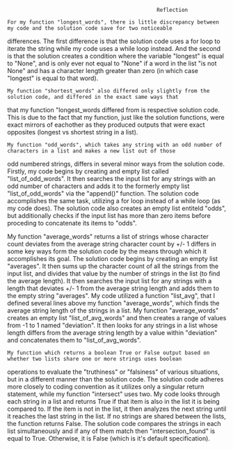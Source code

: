                                                     Reflection

    For my function "longest_words", there is little discrepancy between my code and the solution code save for two noticeable 
differences. The first difference is that the solution code uses a for loop to iterate the string while my code uses a while loop instead. And the second is that the solution creates a condition where the variable "longest" is equal to "None", and is only ever not equal to "None" if a word in the list "is not None" and has a character length greater than zero (in which case "longest" is equal to that word).

    My function "shortest_words" also differed only slightly from the solution code, and differed in the exact same ways that
that my function "longest_words differed from is respective solution code. This is due to the fact that my function, just like the solution functions, were exact mirrors of eachother as they produced outputs that were exact opposites (longest vs shortest string in a list).

    My function "odd_words", which takes any string with an odd number of characters in a list and makes a new list out of those 
odd numbered strings, differs in several minor ways from the solution code. Firstly, my code begins by creating and empty list called "list_of_odd_words". It then searches the input list for any strings with an odd number of characters and adds it to the formerly empty list "list_of_odd_words" via the "append()" function. The solution code accomplishes the same task, utilizing a for loop instead of a while loop (as my code does). The solution code also creates an empty list entiteld "odds", but additionally checks if the input list has more than zero items before proceding to concatenate its items to "odds". 

My function "average_words" returns a list of strings whose character count deviates from the average string character count by +/- 1 differs in some key ways form the solution code by the means through which it accomplishes its goal. The solution code begins by creating an empty list "averages". It then sums up the character count of all the strings from the input list, and divides that value by the number of strings in the list (to find the average length). It then searches the input list for any strings with a length that deviates +/- 1 from the average string length and adds them to the empty string "averages". My code utilized a function "list_avg", that I defined several lines above my function "average_words", which finds the average string length of the strings in a list. My function "average_words" creates an empty list "list_of_avg_words" and then creates a range of values from -1 to 1 named "deviation". It then looks for any strings in a list whose length differs from the average string length by a value within "deviation" and concatenates them to "list_of_avg_words". 

    My function which returns a boolean True or False output based on whether two lists share one or more strings uses boolean 
operations to evaluate the "truthiness" or "falsiness" of various situations, but in a different manner than the solution code. The solution code adheres more closely to coding convention as it utilizes only a singular return statement, while my function "intersect" uses two. My code looks through each string in a list and returns True if that item is also in the list it is being compared to. If the item is not in the list, it then analyzes the next string until it reaches the last string in the list. If no strings are shared between the lists, the function returns False. The solution code compares the strings in each list simultaneously and if any of them match then "intersection_found" is equal to True. Otherwise, it is False (which is it's default specification). 